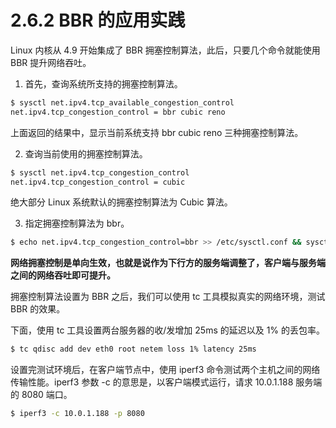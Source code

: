 # 2.6.2 BBR 的应用实践

Linux 内核从 4.9 开始集成了 BBR 拥塞控制算法，此后，只要几个命令就能使用 BBR 提升网络吞吐。

1. 首先，查询系统所支持的拥塞控制算法。
```bash
$ sysctl net.ipv4.tcp_available_congestion_control
net.ipv4.tcp_congestion_control = bbr cubic reno
```
上面返回的结果中，显示当前系统支持 bbr cubic reno 三种拥塞控制算法。

2. 查询当前使用的拥塞控制算法。

```bash
$ sysctl net.ipv4.tcp_congestion_control
net.ipv4.tcp_congestion_control = cubic
```
绝大部分 Linux 系统默认的拥塞控制算法为 Cubic 算法。

3. 指定拥塞控制算法为 bbr。
```bash
$ echo net.ipv4.tcp_congestion_control=bbr >> /etc/sysctl.conf && sysctl -p
```

**网络拥塞控制是单向生效，也就是说作为下行方的服务端调整了，客户端与服务端之间的网络吞吐即可提升。**

拥塞控制算法设置为 BBR 之后，我们可以使用 tc 工具模拟真实的网络环境，测试 BBR 的效果。

下面，使用 tc 工具设置两台服务器的收/发增加 25ms 的延迟以及 1% 的丢包率。

```bash
$ tc qdisc add dev eth0 root netem loss 1% latency 25ms
```

设置完测试环境后，在客户端节点中，使用 iperf3 命令测试两个主机之间的网络传输性能。iperf3 参数 -c 的意思是，以客户端模式运行，请求 10.0.1.188 服务端的 8080 端口。

```bash
$ iperf3 -c 10.0.1.188 -p 8080
```



